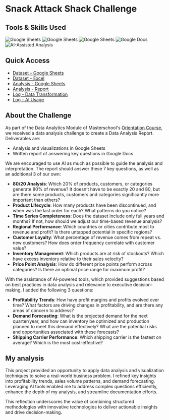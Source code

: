 # Snack Attack Shack Challenge

## Tools & Skills Used
![Google Sheets](https://img.shields.io/badge/Google%20Sheets-Data%20Processing-%2334a853)
![Google Sheets](https://img.shields.io/badge/Google%20Sheets-Data%20Analysis-%2334a853)
![Google Sheets](https://img.shields.io/badge/Google%20Sheets-Data%20Visualization-%2334a853)
![Google Docs](https://img.shields.io/badge/Google%20Docs-Business%20Intelligence-%234285F4)
![AI-Assisted Analysis](https://img.shields.io/badge/AI-Assisted%20Analysis-%23B041FF)

## Quick Access

- [Dataset - Google Sheets](https://docs.google.com/spreadsheets/d/17sne5-vAbKo69kr0YPQMmApfRUFgpff48aJP6NSLnRY/edit?usp=drive_link)
- [Dataset - Excel](/data-snack-attack-shack-challenge.xlsx)
- [Analysis - Google Sheets](https://docs.google.com/spreadsheets/d/1Iv6HGxvAdLl0ABWVxop-I6QmwgHjhbrV2cixf1_S1fA/edit?usp=sharing)
- [Analysis - Report](https://docs.google.com/document/d/16prC0SmlDMYDkrghBnnISGCJbprsPETUOhcDm1_Sbjk/edit?usp=sharing)
- [Log - Data Transformation](/log-data-transformation.md)
- [Log - AI Usage](/log-ai-usage.md)

## About the Challenge

As part of the Data Analytics Module of Masterschool's [Orientation Course](https://de.masterschool.com/en/domains/orientation-course/), we received a data analysis challenge to create a Data Analysis Report. Deliverables are:

- Analysis and visualizations in Google Sheets
- Written report of answering key questions in Google Docs

We are encouraged to use AI as much as possible to guide the analysis and interpretation. The report should answer these 7 key questions, as well as an additional 3 of our own:

- **80/20 Analysis**: Which 20% of products, customers, or categories generate 80% of revenue?  It doesn’t have to be exactly 20 and 80, but are there some products, customers and categories significantly more important than others?
- **Product Lifecycle**: How many products have been discontinued, and when was the last order for each? What patterns do you notice?
- **Time Series Completeness**: Does the dataset include only full years and months? If not, how should we adjust our time-based revenue analysis?
- **Regional Performance**: Which countries or cities contribute most to revenue and profit? Is there untapped potential in specific regions?
- **Customer Loyalty**: What percentage of revenue comes from repeat vs. new customers? How does order frequency correlate with customer value?
- **Inventory Management**: Which products are at risk of stockouts? Which have excess inventory relative to their sales velocity?
- **Price Point Analysis**: How do different price points perform across categories? Is there an optimal price range for maximum profit?

With the assistance of AI-powered tools, which provided suggestions based on best practices in data analysis and relevance to executive decision-making, I added the following 3 questions:

- **Profitability Trends**: How have profit margins and profits evolved over time? What factors are driving changes in profitability, and are there any areas of concern to address?
- **Demand Forecasting**: What is the projected demand for the next quarter/year, and how can inventory be optimized and production planned to meet this demand effectively? What are the potential risks and opportunities associated with these forecasts?
- **Shipping Carrier Performance**: Which shipping carrier is the fastest on average? Which is the most cost-effective?

## My analysis

This project provided an opportunity to apply data analysis and visualization techniques to solve a real-world business problem. I refined key insights into profitability trends, sales volume patterns, and demand forecasting. Leveraging AI tools enabled me to address complex questions efficiently, enhance the depth of my analysis, and streamline documentation efforts.

This reflection underscores the value of combining structured methodologies with innovative technologies to deliver actionable insights and drive decision-making.
